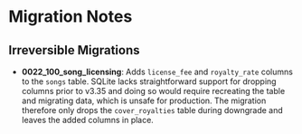 # Migration Notes

## Irreversible Migrations

- **0022_100_song_licensing**: Adds `license_fee` and `royalty_rate` columns to the `songs` table. SQLite lacks straightforward support for dropping columns prior to v3.35 and doing so would require recreating the table and migrating data, which is unsafe for production. The migration therefore only drops the `cover_royalties` table during downgrade and leaves the added columns in place.
